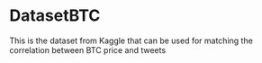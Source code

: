 # DatasetBTC
This is the dataset from Kaggle that can be used for matching the correlation between BTC price and tweets
